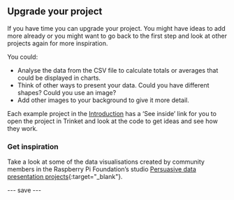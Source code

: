## Upgrade your project

If you have time you can upgrade your project. You might have ideas to add more already or you might want to go back to the first step and look at other projects again for more inspiration.

You could:
- Analyse the data from the CSV file to calculate totals or averages that could be displayed in charts.
- Think of other ways to present your data. Could you have different shapes? Could you use an image?
- Add other images to your background to give it more detail.

Each example project in the [Introduction](https://projects.raspberrypi.org/en/projects/persuasive-data-presentation/0) has a ‘See inside’ link for you to open the project in Trinket and look at the code to get ideas and see how they work.

### Get inspiration

Take a look at some of the data visualisations created by community members in the Raspberry Pi Foundation’s studio [Persuasive data presentation projects](https://wke.lt/w/s/Pmjl0o){:target="_blank"}.

--- save ---

